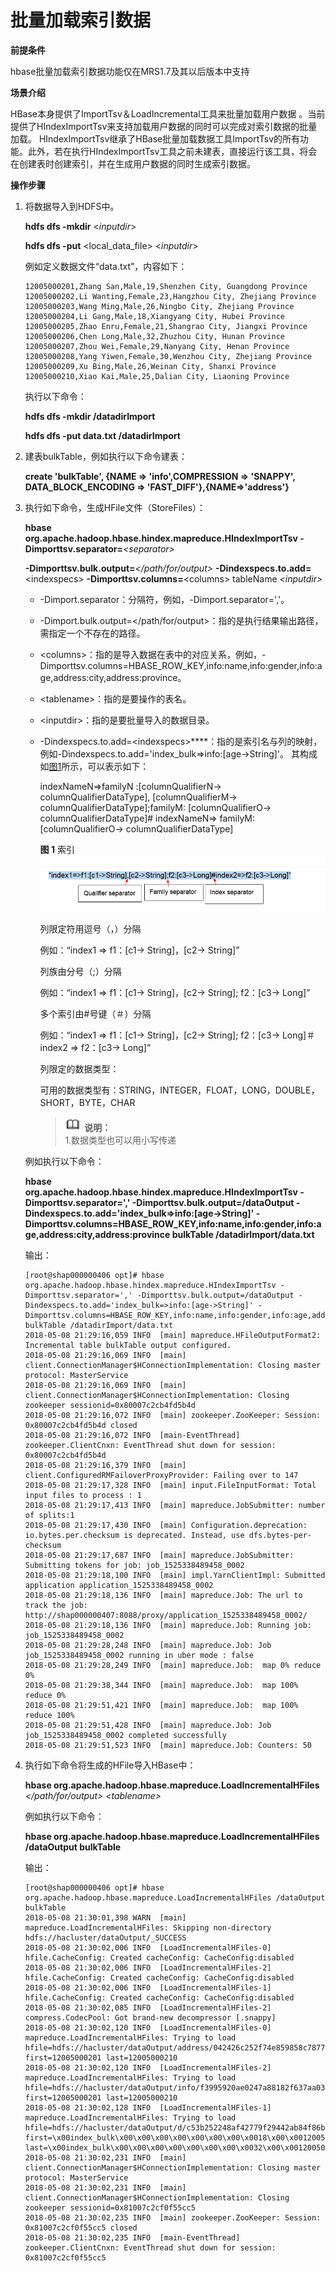 # 批量加载索引数据<a name="ZH-CN_TOPIC_0109065390"></a>

**前提条件**

hbase批量加载索引数据功能仅在MRS1.7及其以后版本中支持

**场景介绍**

HBase本身提供了ImportTsv＆LoadIncremental工具来批量加载用户数据 。当前提供了HIndexImportTsv来支持加载用户数据的同时可以完成对索引数据的批量加载。 HIndexImportTsv继承了HBase批量加载数据工具ImportTsv的所有功能。此外，若在执行HIndexImportTsv工具之前未建表，直接运行该工具，将会在创建表时创建索引，并在生成用户数据的同时生成索引数据。

**操作步骤**

1.  将数据导入到HDFS中。

    **hdfs dfs -mkdir**  <_inputdir_\>

    **hdfs dfs -put**   <local\_data\_file\> <_inputdir_\>

    例如定义数据文件“data.txt”，内容如下：

    ```
    12005000201,Zhang San,Male,19,Shenzhen City, Guangdong Province
    12005000202,Li Wanting,Female,23,Hangzhou City, Zhejiang Province
    12005000203,Wang Ming,Male,26,Ningbo City, Zhejiang Province
    12005000204,Li Gang,Male,18,Xiangyang City, Hubei Province
    12005000205,Zhao Enru,Female,21,Shangrao City, Jiangxi Province
    12005000206,Chen Long,Male,32,Zhuzhou City, Hunan Province
    12005000207,Zhou Wei,Female,29,Nanyang City, Henan Province
    12005000208,Yang Yiwen,Female,30,Wenzhou City, Zhejiang Province
    12005000209,Xu Bing,Male,26,Weinan City, Shanxi Province
    12005000210,Xiao Kai,Male,25,Dalian City, Liaoning Province
    ```

    执行以下命令：

    **hdfs dfs -mkdir /datadirImport**

    **hdfs dfs -put data.txt /datadirImport**

2.  建表bulkTable，例如执行以下命令建表：

    **create 'bulkTable', \{NAME =\> 'info',COMPRESSION =\> 'SNAPPY', DATA\_BLOCK\_ENCODING =\> 'FAST\_DIFF'\},\{NAME=\>'address'\}**

3.  执行如下命令，生成HFile文件（StoreFiles）：

    **hbase org.apache.hadoop.hbase.hindex.mapreduce.HIndexImportTsv -Dimporttsv.separator=**_<separator\>_

    **-Dimporttsv.bulk.output=**_</path/for/output\>_ **-Dindexspecs.to.add=**<indexspecs\>   **-Dimporttsv.columns=**<columns\> tableName  _<inputdir\>_

    -   -Dimport.separator：分隔符，例如，-Dimport.separator=','。
    -   -Dimport.bulk.output=</path/for/output\>：指的是执行结果输出路径，需指定一个不存在的路径。
    -   <columns\>：指的是导入数据在表中的对应关系，例如，-Dimporttsv.columns=HBASE\_ROW\_KEY,info:name,info:gender,info:age,address:city,address:province。
    -   <tablename\>：指的是要操作的表名。
    -   <inputdir\>：指的是要批量导入的数据目录。
    -   -Dindexspecs.to.add=<indexspecs\>****：指的是索引名与列的映射，例如-Dindexspecs.to.add='index\_bulk=\>info:\[age-\>String\]'。 其构成如[图1](#fig75133282615)所示，可以表示如下：

        indexNameN=\>familyN :\[columnQualifierN-\> columnQualifierDataType\], \[columnQualifierM-\> columnQualifierDataType\];familyM: \[columnQualifierO-\> columnQualifierDataType\]\# indexNameN=\> familyM: \[columnQualifierO-\> columnQualifierDataType\]

        **图 1**  索引<a name="fig75133282615"></a>  
        ![](figures/索引.png "索引")

        列限定符用逗号（，）分隔

        例如：“index1 =\> f1：\[c1-\> String\]，\[c2-\> String\]”

        列族由分号（;）分隔

        例如：“index1 =\> f1：\[c1-\> String\]，\[c2-\> String\]; f2：\[c3-\> Long\]”

        多个索引由\#号键（＃）分隔

        例如：“index1 =\> f1：\[c1-\> String\]，\[c2-\> String\]; f2：\[c3-\> Long\]＃index2 =\> f2：\[c3-\> Long\]”

        列限定的数据类型：

        可用的数据类型有：STRING，INTEGER，FLOAT，LONG，DOUBLE，SHORT，BYTE，CHAR

        >![](public_sys-resources/icon-note.gif) **说明：**   
        >1.数据类型也可以用小写传递  


    例如执行以下命令：

    **hbase org.apache.hadoop.hbase.hindex.mapreduce.HIndexImportTsv -Dimporttsv.separator=',' -Dimporttsv.bulk.output=/dataOutput -Dindexspecs.to.add='index\_bulk=\>info:\[age-\>String\]' -Dimporttsv.columns=HBASE\_ROW\_KEY,info:name,info:gender,info:age,address:city,address:province  **bulkTable**  /datadirImport/data.txt**

    输出：

    ```
    [root@shap000000406 opt]# hbase org.apache.hadoop.hbase.hindex.mapreduce.HIndexImportTsv -Dimporttsv.separator=',' -Dimporttsv.bulk.output=/dataOutput -Dindexspecs.to.add='index_bulk=>info:[age->String]' -Dimporttsv.columns=HBASE_ROW_KEY,info:name,info:gender,info:age,address:city,address:province bulkTable /datadirImport/data.txt
    2018-05-08 21:29:16,059 INFO  [main] mapreduce.HFileOutputFormat2: Incremental table bulkTable output configured.
    2018-05-08 21:29:16,069 INFO  [main] client.ConnectionManager$HConnectionImplementation: Closing master protocol: MasterService
    2018-05-08 21:29:16,069 INFO  [main] client.ConnectionManager$HConnectionImplementation: Closing zookeeper sessionid=0x80007c2cb4fd5b4d
    2018-05-08 21:29:16,072 INFO  [main] zookeeper.ZooKeeper: Session: 0x80007c2cb4fd5b4d closed
    2018-05-08 21:29:16,072 INFO  [main-EventThread] zookeeper.ClientCnxn: EventThread shut down for session: 0x80007c2cb4fd5b4d
    2018-05-08 21:29:16,379 INFO  [main] client.ConfiguredRMFailoverProxyProvider: Failing over to 147
    2018-05-08 21:29:17,328 INFO  [main] input.FileInputFormat: Total input files to process : 1
    2018-05-08 21:29:17,413 INFO  [main] mapreduce.JobSubmitter: number of splits:1
    2018-05-08 21:29:17,430 INFO  [main] Configuration.deprecation: io.bytes.per.checksum is deprecated. Instead, use dfs.bytes-per-checksum
    2018-05-08 21:29:17,687 INFO  [main] mapreduce.JobSubmitter: Submitting tokens for job: job_1525338489458_0002
    2018-05-08 21:29:18,100 INFO  [main] impl.YarnClientImpl: Submitted application application_1525338489458_0002
    2018-05-08 21:29:18,136 INFO  [main] mapreduce.Job: The url to track the job: http://shap000000407:8088/proxy/application_1525338489458_0002/
    2018-05-08 21:29:18,136 INFO  [main] mapreduce.Job: Running job: job_1525338489458_0002
    2018-05-08 21:29:28,248 INFO  [main] mapreduce.Job: Job job_1525338489458_0002 running in uber mode : false
    2018-05-08 21:29:28,249 INFO  [main] mapreduce.Job:  map 0% reduce 0%
    2018-05-08 21:29:38,344 INFO  [main] mapreduce.Job:  map 100% reduce 0%
    2018-05-08 21:29:51,421 INFO  [main] mapreduce.Job:  map 100% reduce 100%
    2018-05-08 21:29:51,428 INFO  [main] mapreduce.Job: Job job_1525338489458_0002 completed successfully
    2018-05-08 21:29:51,523 INFO  [main] mapreduce.Job: Counters: 50
    ```

4.  执行如下命令将生成的HFile导入HBase中：

    **hbase org.apache.hadoop.hbase.mapreduce.LoadIncrementalHFiles** _</path/for/output\> <tablename\>_

    例如执行以下命令：

    **hbase org.apache.hadoop.hbase.mapreduce.LoadIncrementalHFiles /**dataOutp**ut  ****bulkTable******

    输出：

    ```
    [root@shap000000406 opt]# hbase org.apache.hadoop.hbase.mapreduce.LoadIncrementalHFiles /dataOutput bulkTable
    2018-05-08 21:30:01,398 WARN  [main] mapreduce.LoadIncrementalHFiles: Skipping non-directory hdfs://hacluster/dataOutput/_SUCCESS
    2018-05-08 21:30:02,006 INFO  [LoadIncrementalHFiles-0] hfile.CacheConfig: Created cacheConfig: CacheConfig:disabled
    2018-05-08 21:30:02,006 INFO  [LoadIncrementalHFiles-2] hfile.CacheConfig: Created cacheConfig: CacheConfig:disabled
    2018-05-08 21:30:02,006 INFO  [LoadIncrementalHFiles-1] hfile.CacheConfig: Created cacheConfig: CacheConfig:disabled
    2018-05-08 21:30:02,085 INFO  [LoadIncrementalHFiles-2] compress.CodecPool: Got brand-new decompressor [.snappy]
    2018-05-08 21:30:02,120 INFO  [LoadIncrementalHFiles-0] mapreduce.LoadIncrementalHFiles: Trying to load hfile=hdfs://hacluster/dataOutput/address/042426c252f74e859858c7877b95e510 first=12005000201 last=12005000210
    2018-05-08 21:30:02,120 INFO  [LoadIncrementalHFiles-2] mapreduce.LoadIncrementalHFiles: Trying to load hfile=hdfs://hacluster/dataOutput/info/f3995920ae0247a88182f637aa031c49 first=12005000201 last=12005000210
    2018-05-08 21:30:02,128 INFO  [LoadIncrementalHFiles-1] mapreduce.LoadIncrementalHFiles: Trying to load hfile=hdfs://hacluster/dataOutput/d/c53b252248af42779f29442ab84f86b8 first=\x00index_bulk\x00\x00\x00\x00\x00\x00\x00\x0018\x00\x0012005000204 last=\x00index_bulk\x00\x00\x00\x00\x00\x00\x00\x0032\x00\x0012005000206
    2018-05-08 21:30:02,231 INFO  [main] client.ConnectionManager$HConnectionImplementation: Closing master protocol: MasterService
    2018-05-08 21:30:02,231 INFO  [main] client.ConnectionManager$HConnectionImplementation: Closing zookeeper sessionid=0x81007c2cf0f55cc5
    2018-05-08 21:30:02,235 INFO  [main] zookeeper.ZooKeeper: Session: 0x81007c2cf0f55cc5 closed
    2018-05-08 21:30:02,235 INFO  [main-EventThread] zookeeper.ClientCnxn: EventThread shut down for session: 0x81007c2cf0f55cc5
    ```


